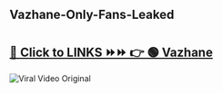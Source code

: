 
 ## Vazhane-Only-Fans-Leaked

# <h2><a href="https://clipsfans.com/Vazhane&ref=git">🔗 Click to LINKS ⏩⏩ 👉 🟢 Vazhane </a></h2>

<a href="https://clipsfans.com/Vazhane&ref=git" rel="nofollow" data-target="animated-image.originalLink"><img src="https://i.ibb.co.com/xMMVF88/686577567.gif" alt="Viral Video Original" style="max-width: 100%; display: inline-block;" data-target="animated-image.originalImage"></a>
